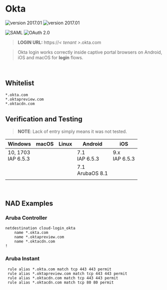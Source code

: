 Okta
======
![version 2017.01](https://img.shields.io/badge/version-2017.01-brightgreen.svg "version 2017.01") ![version 2017.01](https://img.shields.io/badge/source-Okta-orange.svg "version 2017.01")

![SAML](https://img.shields.io/badge/login-SAML-blue.svg "SAML") ![OAuth 2.0](https://img.shields.io/badge/login-OAuth_2.0-blue.svg "OAuth 2.0")
> __LOGIN URL:__ https://_< tenant >_.okta.com

> Okta login works correctly inside captive portal browsers on Android, iOS and macOS for __login__ flows.

<br>

## Whitelist
```
*.okta.com
*.oktapreview.com
*.oktacdn.com
```


## Verification and Testing
>__NOTE__: Lack of entry simply means it was not tested.

| Windows 	| macOS 	| Linux 	| Android 	| iOS 	|
|---------	|-------	|-------	|---------	|-----	|
| 10, 1703<br>IAP 6.5.3 	|  	|  	| 7.1<br>IAP 6.5.3 	| 9.x<br>IAP 6.5.3 	|
|  	|  	|  	| 7.1<br>ArubaOS 8.1 	|  	|
|  	|  	|  	|  	|  	|

<br>

## NAD Examples
### Aruba Controller
```
netdestination cloud-login_okta
    name *.okta.com
    name *.oktapreview.com
    name *.oktacdn.com
!
```

### Aruba Instant
```
 rule alias *.okta.com match tcp 443 443 permit
 rule alias *.oktapreview.com match tcp 443 443 permit
 rule alias *.oktacdn.com match tcp 443 443 permit
 rule alias *.oktacdn.com match tcp 80 80 permit
```